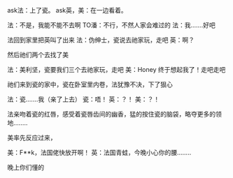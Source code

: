 ask法：上了瓷。
ask英，美：在一边看着。

法：不是，我能不能不去啊
TO潘：不行，不然人家会难过的
法：我.......好吧


法回到家里把英叫了出来
法：伪绅士，瓷说去祂家玩，走吧
英：啊？

然后祂们两个去找了美

法：美利坚，瓷要我们三个去祂家玩，走吧
美：Honey 终于想起我了！走吧走吧


祂们来到瓷的家中，瓷在卧室里内卷，法犹豫不决，下了狠心

法：瓷.......我（亲了上去）
瓷：唔！
英：？！
美：？！

法亲吻着瓷的红唇，感受着瓷唇齿间的幽香，猛的按住瓷的脑袋，略夺更多的领地........

美率先反应过来，

美：F**k，法国佬快放开啊！
英：法国青蛙，今晚小心你的腰........

晚上你们懂的